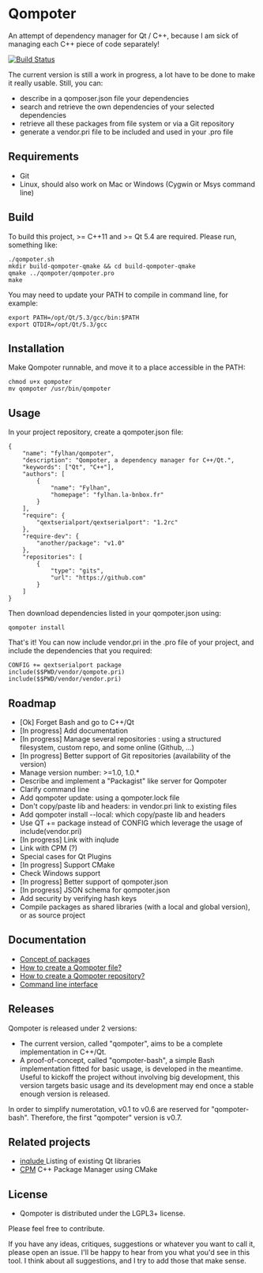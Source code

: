 Qompoter
================================

An attempt of dependency manager for Qt / C++, because I am sick of managing each C++ piece of code separately!

[![Build Status](https://travis-ci.org/Fylhan/qompoter.svg)](https://travis-ci.org/Fylhan/qompoter)

The current version is still a work in progress, a lot have to be done to make it really usable. Still, you can:

* describe in a qomposer.json file your dependencies
* search and retrieve the own dependencies of your selected dependencies
* retrieve all these packages from file system or via a Git repository
* generate a vendor.pri file to be included and used in your .pro file

Requirements
--------------------------------

* Git
* Linux, should also work on Mac or Windows (Cygwin or Msys command line)

Build
--------------------------------

To build this project, >= C++11 and >= Qt 5.4 are required. Please run, something like:

    ./qompoter.sh
    mkdir build-qompoter-qmake && cd build-qompoter-qmake
    qmake ../qompoter/qompoter.pro
    make

You may need to update your PATH to compile in command line, for example:

    export PATH=/opt/Qt/5.3/gcc/bin:$PATH
    export QTDIR=/opt/Qt/5.3/gcc

Installation
--------------------------------

Make Qompoter runnable, and move it to a place accessible in the PATH:

    chmod u+x qompoter
    mv qompoter /usr/bin/qompoter

Usage
--------------------------------

In your project repository, create a qompoter.json file:

    {
        "name": "fylhan/qompoter",
        "description": "Qompoter, a dependency manager for C++/Qt.",
        "keywords": ["Qt", "C++"],
        "authors": [
            {
                "name": "Fylhan",
                "homepage": "fylhan.la-bnbox.fr"
            }
        ],
        "require": {
            "qextserialport/qextserialport": "1.2rc"
        },
        "require-dev": {
            "another/package": "v1.0"
        },
        "repositories": [
            {
                "type": "gits",
                "url": "https://github.com"
            }
        ]
    }

Then download dependencies listed in your qompoter.json using:

    qompoter install

That's it! You can now include vendor.pri in the .pro file of your project, and include the dependencies that you required:

    CONFIG += qextserialport package
    include($$PWD/vendor/qompote.pri)
    include($$PWD/vendor/vendor.pri)

Roadmap
--------------------------------

* [Ok] Forget Bash and go to C++/Qt
* [In progress] Add documentation
* [In progress] Manage several repositories : using a structured filesystem, custom repo, and some online (Github, ...)
* [In progress] Better support of Git repositories (availability of the version)
* Manage version number: >=1.0, 1.0.*
* Describe and implement a "Packagist" like server for Qompoter
* Clarify command line
* Add qompoter update: using a qompoter.lock file
* Don't copy/paste lib and headers: in vendor.pri link to existing files
* Add qompoter install --local: which copy/paste lib and headers
* Use QT += package instead of CONFIG which leverage the usage of include(vendor.pri)
* [In progress] Link with inqlude
* Link with CPM (?)
* Special cases for Qt Plugins
* [In progress] Support CMake
* Check Windows support
* [In progress] Better support of qompoter.json
* [In progress] JSON schema for qompoter.json
* Add security by verifying hash keys
* Compile packages as shared libraries (with a local and global version), or as source project

Documentation
--------------------------------

* [Concept of packages](docs/Packages.md)
* [How to create a Qompoter file?](docs/Qompoter-file.md)
* [How to create a Qompoter repository?](docs/Repositories.md)
* [Command line interface](docs/Command-line.md)

Releases
--------------------------------
Qompoter is released under 2 versions:

* The current version, called "qompoter", aims to be a complete implementation in C++/Qt.
* A proof-of-concept, called "qompoter-bash", a simple Bash implementation fitted for basic usage, is developed in the meantime. Useful to kickoff the project without involving big development, this version targets basic usage and its development may end once a stable enough version is released.

In order to simplify numerotation, v0.1 to v0.6 are reserved for "qompoter-bash". Therefore, the first "qompoter" version is v0.7.

Related projects
--------------------------------

* [inqlude ](http://inqlude.org/) Listing of existing Qt libraries
* [CPM](https://github.com/iauns/cpm) C++ Package Manager using CMake

License
--------------------------------

* Qompoter is distributed under the LGPL3+ license.

Please feel free to contribute.

If you have any ideas, critiques, suggestions or whatever you want to call it, please open an issue. I'll be happy to hear from you what you'd see in this tool. I think about all suggestions, and I try to add those that make sense.
